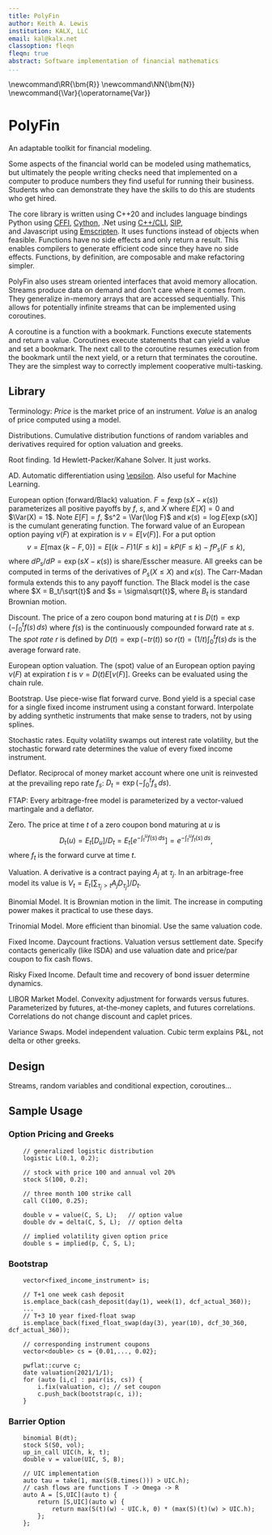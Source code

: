 ```yaml
---
title: PolyFin
author: Keith A. Lewis
institution: KALX, LLC
email: kal@kalx.net
classoption: fleqn
fleqn: true
abstract: Software implementation of financial mathematics
...
```


\newcommand\RR{\bm{R}}
\newcommand\NN{\bm{N}}
\newcommand{\Var}{\operatorname{Var}}

# PolyFin 

An adaptable toolkit for financial modeling.

Some aspects of the financial world can be modeled using mathematics,
but ultimately the people writing checks need that implemented on
a computer to produce numbers they find useful for running their business.
Students who can demonstrate they have the skills to do this are
students who get hired.

The core library is written using C++20 and includes language bindings
Python using [CFFI](https://cffi.readthedocs.io/en/latest/), [Cython](https://cython.org/),
.Net using [C++/CLI](https://docs.microsoft.com/en-us/cpp/dotnet/dotnet-programming-with-cpp-cli-visual-cpp),
[SIP](https://www.riverbankcomputing.com/software/sip/intro),  
and Javascript using [Emscripten](https://developer.mozilla.org/en-US/docs/Mozilla/Projects/Emscripten).
It uses functions instead of objects when feasible. 
Functions have no side effects and only return a result. 
This enables compilers to generate efficient code since they have no
side effects.  Functions, by definition, are
composable and make refactoring simpler.

PolyFin also uses stream oriented interfaces that avoid memory allocation.
Streams produce data on demand and don't care where it comes from.
They generalize in-memory arrays that are accessed sequentially.
This allows for potentially infinite streams that can
be implemented using coroutines.

A coroutine is a function with a bookmark.
Functions execute statements and return a value.
Coroutines execute statements that can yield a value and set a bookmark.
The next call to the coroutine resumes execution from the bookmark until
the next yield, or a return that terminates the coroutine.
They are the simplest way to correctly implement cooperative multi-tasking.

## Library

Terminology: _Price_ is the market price of an instrument. _Value_ is
an analog of price computed using a model.

Distributions. Cumulative distribution functions of random variables
and derivatives required for option valuation and greeks.

Root finding. 1d Hewlett-Packer/Kahane Solver. It just works.

AD. Automatic differentiation using [\epsilon](https://github.com/keithalewis/epsilon).
Also useful for Machine Learning.

European option (forward/Black) valuation. $F = f \exp(s X - κ(s))$ parameterizes all positive payoffs
by $f$, $s$, and $X$ where $E[X] = 0$ and $\Var(X) = 1$. Note $E[F] = f$, $s^2 = \Var(\log F)$
and $κ(s) = \log E[\exp(s X)]$ is the cumulant generating function.
The forward value of an European option paying $ν(F)$ at expiration is $v = E[ν(F)]$.
For a put option
$$
	v = E[\max\{k - F,0\}] = E[(k - F)1(F \le k)] = kP(F\le k) - f P_s(F\le k),
$$
where $dP_s/dP = \exp(s X - κ(s))$ is share/Esscher measure.
All greeks can be computed in terms of the derivatives of $P_s(X\le X)$ and $κ(s)$.
The Carr-Madan formula extends this to any payoff function.
The Black model is the case where $X = B_t/\sqrt{t}$ and $s = \sigma\sqrt{t}$,
where $B_t$ is standard Brownian motion.

Discount. The price of a zero coupon bond maturing at $t$ is $D(t) = \exp(-\int_0^t f(s)\,ds)$
where $f(s)$ is the continuously compounded forward rate at $s$.
The _spot rate_ $r$ is defined by $D(t) = \exp(-t r(t))$ so
$r(t) = (1/t)\int_0^t f(s)\,ds$ is the average forward rate.

European option valuation. 
The (spot) value of an European option paying $ν(F)$ at expiration $t$ is $v = D(t)E[ν(F)]$.
Greeks can be evaluated using the chain rule.

Bootstrap. Use piece-wise flat forward curve.
Bond yield is a special case for a single fixed income instrument using a constant forward.
Interpolate by adding synthetic instruments that make sense to traders, not by using splines.

Stochastic rates. Equity volatility swamps out interest rate volatility, but the
stochastic forward rate determines the value of every fixed income instrument.

Deflator. Reciprocal of money market account where one unit is reinvested at
the prevailing repo rate $f_s$: $D_t = \exp(-\int_0^t f_s\,ds)$.

FTAP: Every arbitrage-free model is parameterized by a vector-valued martingale
and a deflator.

Zero. The price at time $t$ of a zero coupon bond maturing at $u$ is
$$
	D_t(u) = E_t[D_u]/D_t = E_t[e^{-\int_t^u f(s)\,ds}] = e^{-\int_t^u f_t(s)\,ds},
$$
where $f_t$ is the forward curve at time $t$.

Valuation. A derivative is a contract paying $A_j$ at $τ_j$.
In an arbitrage-free model its value is $V_t = E_t[\sum_{τ_j>t} A_j D_{τ_j}]/D_t$.

Binomial Model. It is Brownian motion in the limit. The increase in computing power
makes it practical to use these days.

Trinomial Model. More efficient than binomial. Use the same valuation code.

Fixed Income. Daycount fractions. Valuation versus settlement date.
Specify contacts generically (like ISDA) and use valuation date and price/par coupon
to fix cash flows.

Risky Fixed Income. Default time and recovery of bond issuer determine dynamics.

LIBOR Market Model. Convexity adjustment for forwards versus futures.
Parameterized by futures, at-the-money caplets, and
futures correlations. Correlations do not change discount and caplet prices.

Variance Swaps. Model independent valuation. Cubic term explains P&L, not delta or other greeks.

## Design

Streams, random variables and conditional expection, coroutines...

## Sample Usage

### Option Pricing and Greeks

```
	// generalized logistic distribution
	logistic L(0.1, 0.2);

	// stock with price 100 and annual vol 20%
	stock S(100, 0.2);

	// three month 100 strike call
	call C(100, 0.25);   

	double v = value(C, S, L);   // option value
	double dv = delta(C, S, L);  // option delta

	// implied volatility given option price
	double s = implied(p, C, S, L);
```

### Bootstrap

```
	vector<fixed_income_instrument> is;

	// T+1 one week cash deposit
	is.emplace_back(cash_deposit(day(1), week(1), dcf_actual_360));
	...
	// T+3 10 year fixed-float swap
	is.emplace_back(fixed_float_swap(day(3), year(10), dcf_30_360, dcf_actual_360));

	// corresponding instrument coupons
	vector<double> cs = {0.01,..., 0.02};

	pwflat::curve c;
	date valuation(2021/1/1);
	for (auto [i,c] : pair(is, cs)) {
		i.fix(valuation, c); // set coupon
		c.push_back(bootstrap(c, i));
	}

```

### Barrier Option

```
	binomial B(dt);
	stock S(S0, vol);
	up_in_call UIC(h, k, t);
	double v = value(UIC, S, B);

	// UIC implementation
	auto tau = take(1, max(S(B.times())) > UIC.h);
	// cash flows are functions T -> Omega -> R
	auto A = [S,UIC](auto t) {
		return [S,UIC](auto w) {
			return max(S(t)(w) - UIC.k, 0) * (max(S)(t)(w) > UIC.h);
		};
	};

```
